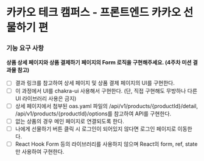 # 카카오 테크 캠퍼스 - 프론트엔드 카카오 선물하기 편

### 기능 요구 사항
**상품 상세 페이지와 상품 결제하기 페이지의 Form 로직을 구현해주세요. (4주차 미션 결과물 참고)**

- [ ] 결과 링크를 참고하여 상세 페이지 및 상품 결제 페이지의 UI를 구현한다.
- [ ] 이 과정에서 UI를 chakra-ui 사용해서 구현한다. (단, 직접 구현해도 무방하나 다른 UI 라이브러리 사용은 금지)
- [ ] 상세 페이지에서 첨부된 oas.yaml 파일의 /api/v1/products/{productId}/detail, /api/v1/products/{productId}/options를 참고하여 API를 구현한다.
- [ ] 없는 상품의 경우 메인 페이지로 연결되도록 한다.
- [ ] 나에게 선물하기 버튼 클릭 시 로그인이 되어있지 않다면 로그인 페이지로 이동한다.
- [ ] React Hook Form 등의 라이브러리를 사용하지 않으며 React의 form, ref, state만 사용하여 구현한다.
